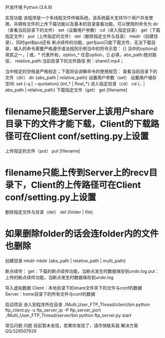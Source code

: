 开发环境
Python (3.6.8)

实现功能
该程序是一个多线程文件传输系统，该系统最大支持10个用户并发使用，并拥有文件的上传下载功能以及基本的目录查看功能，可以使用的命令为 dir（查看当前目录下的文件）
set（设置用户参数） cd（进入指定目录） get（下载指定文件） put（上传指定的文件） del（删除指定文件与目录） mkdir（创建目录），同时get和put还有
断点续传的功能，get与put只能下载文件，无法下载目录，输入的命令需要严格遵守语法规则示例当中的符号示意：
{} 当中的option必填其之一，| 或，* 代表所有，option_* 任意option，[] 必填，abs_path:绝对路径，
relative_path:当前目录下的文件路径 例：share\1.mp4；

当中规定的空格是严格规定；下面将会讲解命令的使用规范：
查看当前目录下的文件（dir）
dir {abs_path | relative_path}
设置用户参数（set）
    设置用户储存空间: set {-q | --quotation} {int_* | float_*}
进入指定目录（cd）
cd {.. | abs_path | relative_path}
下载指定文件（get）
get [filename]
# filename只能是Server上该用户share目录下的文件才能下载，Client的下载路径可在Client conf/setting.py上设置
上传指定的文件（put）
put [filename]
# filename只能上传到Server上的recv目录下，Client的上传路径可在Client conf/setting.py上设置
删除指定文件与目录（del）
del {folder | file}
# 如果删除folder的话会连folder内的文件也删除
创建目录 mkdir
mkdir {abs_path | relative_path | multi_path}

断点续传：
get：下载的断点续传功能，当断点发生时数据保存到undo.log
put：上传的断点续传功能，当断点发生时数据保存到undo.log

导入虚拟数据
Client：本地目录下的share文件夹下的文件与conf的数据
Server：home目录下的所有文件与conf的数据

启动项目
进入到程序所在目录
./Multi_User_FTP_Thread/client/bin
python ftp_client.py -s ftp_server_ip -P ftp_server_port
./Multi_User_FTP_Thread/server/bin
python ftp_server.py start

常见问题
问题
目前暂未发现，若果你发现了，请尽快联系我
解决方案
QQ:529507929